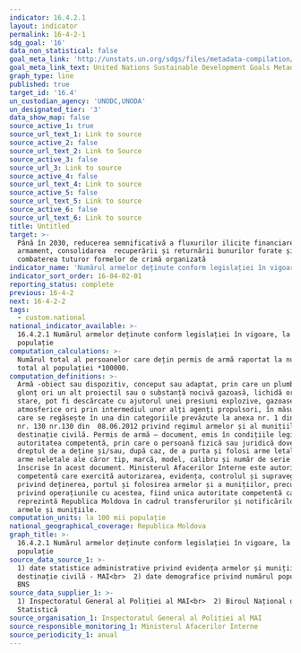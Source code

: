```yaml
---
indicator: 16.4.2.1
layout: indicator
permalink: 16-4-2-1
sdg_goal: '16'
data_non_statistical: false
goal_meta_link: 'http://unstats.un.org/sdgs/files/metadata-compilation/Metadata-Goal-16.pdf'
goal_meta_link_text: United Nations Sustainable Development Goals Metadata (pdf 1361kB)
graph_type: line
published: true
target_id: '16.4'
un_custodian_agency: 'UNODC,UNODA'
un_designated_tier: '3'
data_show_map: false
source_active_1: true
source_url_text_1: Link to source
source_active_2: false
source_url_text_2: Link to Source
source_active_3: false
source_url_3: Link to source
source_active_4: false
source_url_text_4: Link to source
source_active_5: false
source_url_text_5: Link to source
source_active_6: false
source_url_text_6: Link to source
title: Untitled
target: >-
  Până în 2030, reducerea semnificativă a fluxurilor ilicite financiare și de
  armament, consolidarea  recuperării și returnării bunurilor furate și
  combaterea tuturor formelor de crimă organizată
indicator_name: 'Numărul armelor deținute conform legislației în vigoare, la 100 mii populație'
indicator_sort_order: 16-04-02-01
reporting_status: complete
previous: 16-4-2
next: 16-4-2-2
tags:
  - custom.national
national_indicator_available: >-
  16.4.2.1 Numărul armelor deținute conform legislației în vigoare, la 100 mii
  populație
computation_calculations: >-
  Numărul total al persoanelor care dețin permis de armă raportat la numărul
  total al populației *100000.
computation_definitions: >-
  Armă -obiect sau dispozitiv, conceput sau adaptat, prin care un plumb, un
  glonț ori un alt proiectil sau o substanță nocivă gazoasă, lichidă ori în altă
  stare, pot fi descărcate cu ajutorul unei presiuni explozive, gazoase sau
  atmosferice ori prin intermediul unor alți agenți propulsori, în măsura în
  care se regăsește în una din categoriile prevăzute la anexa nr. 1 din Legea 
  nr. 130 nr.130 din  08.06.2012 privind regimul armelor și al munițiilor cu
  destinație civilă. Permis de armă – document, emis în condițiile legii de
  autoritatea competentă, prin care o persoană fizică sau juridică dovedește
  dreptul de a deține și/sau, după caz, de a purta și folosi arme letale sau
  arme neletale ale căror tip, marcă, model, calibru și număr de serie sunt
  înscrise în acest document. Ministerul Afacerilor Interne este autoritatea
  competentă care exercită autorizarea, evidența, controlul și supravegherea
  privind deținerea, portul și folosirea armelor și a munițiilor, precum și
  privind operațiunile cu acestea, fiind unica autoritate competentă care
  reprezintă Republica Moldova în cadrul transferurilor și notificărilor privind
  armele și munițiile.
computation_units: la 100 mii populație
national_geographical_coverage: Republica Moldova
graph_title: >-
  16.4.2.1 Numărul armelor deținute conform legislației în vigoare, la 100 mii
  populație
source_data_source_1: >-
  1) date statistice administrative privind evidența armelor și munițiilor cu
  destinație civilă - MAI<br>  2) date demografice privind numărul populației -
  BNS
source_data_supplier_1: >-
  1) Inspectoratul General al Poliției al MAI<br>  2) Biroul Național de
  Statistică
source_organisation_1: Inspectoratul General al Poliției al MAI
source_responsible_monitoring_1: Ministerul Afacerilor Interne
source_periodicity_1: anual
---
```

